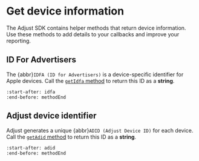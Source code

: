 # Get device information

The Adjust SDK contains helper methods that return device information. Use these methods to add details to your callbacks and improve your reporting.

## ID For Advertisers

The {abbr}`IDFA (ID for Advertisers)` is a device-specific identifier for Apple devices. Call the [`getIdfa` method]() to return this ID as a **string**.

```{include} /ios/fragments/Adjust.md
:start-after: idfa
:end-before: methodEnd
```

## Adjust device identifier

Adjust generates a unique {abbr}`ADID (Adjust Device ID)` for each device. Call the [`getAdid` method]() to return this ID as a **string**.

```{include} /ios/fragments/Adjust.md
:start-after: adid
:end-before: methodEnd
```
